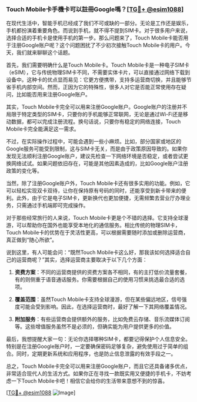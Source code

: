 ### Touch Mobile卡手機卡可以註冊Google嗎？[[TG💪+ @esim1088](https://t.me/s/esim1088)]

在现代生活中，智能手机已经成了我们不可或缺的一部分。无论是工作还是娱乐，手机都扮演着重要角色。而说到手机，就不得不提到SIM卡。对于很多用户来说，选择合适的手机卡是使用手机的第一步。那么问题来了，Touch Mobile卡能否用于注册Google账户呢？这个问题困扰了不少初次接触Touch Mobile卡的用户。今天，我们就来聊聊这个话题。

首先，我们需要明确什么是Touch Mobile卡。Touch Mobile卡是一种电子SIM卡（eSIM），它与传统物理SIM卡不同，不需要实体卡片，可以直接通过网络下载到设备中。这种卡的优点显而易见：它更方便携带，支持多运营商切换，并且能够节省手机内部空间。然而，正因为它的特殊性，很多人对它是否能正常使用存在疑问，比如能否用来注册Google账户。

其实，Touch Mobile卡完全可以用来注册Google账户。Google账户的注册并不局限于特定类型的SIM卡，只要你的手机能够正常联网，无论是通过Wi-Fi还是移动数据，都可以完成注册流程。换句话说，只要你有稳定的网络连接，Touch Mobile卡完全能满足这一需求。

不过，在实际操作过程中，可能会遇到一些小麻烦。比如，部分国家或地区的Google服务可能受到限制，这与SIM卡无关，而是由于政策原因导致的。如果你发现无法顺利注册Google账户，建议先检查一下网络环境是否稳定，或者尝试更换网络试试。如果问题依旧存在，可能是其他因素造成的，比如Google账户注册政策的变化等。

当然，除了注册Google账户外，Touch Mobile卡还有很多实用的功能。例如，它可以轻松实现双卡双待，让你在保持原有号码的同时，还能享受到新卡带来的便利。此外，由于它是电子SIM卡，更新换代也更加便捷，无需频繁去营业厅办理业务，只需通过手机端即可完成操作。

对于那些经常旅行的人来说，Touch Mobile卡更是个不错的选择。它支持全球漫游，可以帮助你在国外也能享受本地化的通信服务。相比传统的物理SIM卡，Touch Mobile卡的优势在于灵活性更高，可以根据需要随时添加或删除运营商，真正做到“随心所欲”。

说到这里，有人可能会问：“既然Touch Mobile卡这么好，那我该如何选择适合自己的运营商呢？”其实，选择运营商主要取决于以下几个方面：

1. **资费方案**：不同的运营商提供的资费方案各不相同，有的主打低价流量套餐，有的则侧重于语音通话服务。你需要根据自己的使用习惯来挑选最合适的选项。
   
2. **覆盖范围**：虽然Touch Mobile卡支持全球漫游，但在某些偏远地区，信号强度可能会受到影响。因此，在选择运营商时，最好了解一下其网络覆盖情况。
   
3. **附加服务**：有些运营商会提供额外的服务，比如免费云存储、音乐流媒体订阅等。这些增值服务虽然不是必须的，但确实能为用户提供更多的价值。

最后，我想提醒大家一句：无论你选择哪种SIM卡，都要记得保护个人信息安全。特别是在注册Google账户时，一定要确保密码足够复杂，避免使用过于简单的组合。同时，定期更新系统和应用程序，也是防止信息泄露的有效手段之一。

总之，Touch Mobile卡完全可以用来注册Google账户，而且它还具备诸多优点，非常适合现代人的生活方式。如果你正在寻找一款既实用又便捷的手机卡，不妨考虑一下Touch Mobile卡吧！相信它会给你的生活带来意想不到的惊喜。

[[TG💪+ @esim1088](https://t.me/s/esim1088) ![Image](https://i.postimg.cc/4NQfJmqS/Snipaste-2025-05-13-00-14-12.png)]